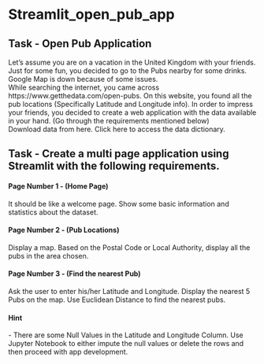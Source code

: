 # Streamlit_open_pub_app
<h2>Task - Open Pub Application</h2>
Let’s assume you are on a vacation in the United Kingdom with your friends. Just for some fun, you decided to go to the Pubs nearby for some drinks. Google Map is down because of some issues. 
<br>
While searching the internet, you came across https://www.getthedata.com/open-pubs. On this website, you found all the pub locations (Specifically Latitude and Longitude info). In order to impress your friends, you decided to create a web application with the data available in your hand. (Go through the requirements mentioned below)
<br>
Download data from here.
Click here to access the data dictionary.
<br>
<h2>Task - Create a multi page application using Streamlit with the following requirements.</h2>

<h4>Page Number 1 - (Home Page)</h4>
It should be like a welcome page. Show some basic information and statistics about the dataset.


<h4>Page Number 2 - (Pub Locations)</h4>
Display a map. Based on the Postal Code or Local Authority, display all the pubs in the area chosen. 

<h4>Page Number 3 - (Find the nearest Pub)</h4>
Ask the user to enter his/her Latitude and Longitude. Display the nearest 5 Pubs on the map. Use Euclidean Distance to find the nearest pubs.
<br>
<h4>Hint</h4> - There are some Null Values in the Latitude and Longitude Column. Use Jupyter Notebook to either impute the null values or delete the rows and then proceed with app development.
